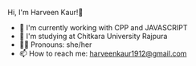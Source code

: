 Hi, I'm Harveen Kaur!👋

- 🔭 I'm currently working with CPP and JAVASCRIPT
- 🔭 I'm studying at Chitkara University Rajpura
- 👨‍💻 Pronouns: she/her
- 📫 How to reach me: harveenkaur1912@gmail.com


